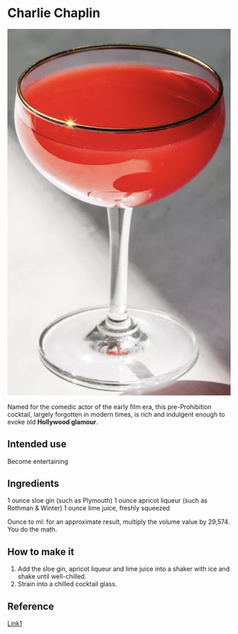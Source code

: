 # Charlie Chaplin

![Img](../img/charlieChaplin.png)

Named for the comedic actor of the early film era, this pre-Prohibition cocktail, largely forgotten in modern times, is rich and indulgent enough to evoke old **Hollywood glamour**.

## Intended use
Become entertaining


## Ingredients

1 ounce sloe gin (such as Plymouth)
1 ounce apricot liqueur (such as Rothman & Winter)
1 ounce lime juice, freshly squeezed

Ounce to ml:
for an approximate result, multiply the volume value by 29,574. You do the math.

## How to make it

1. Add the sloe gin, apricot liqueur and lime juice into a shaker with ice and shake until well-chilled.
1. Strain into a chilled cocktail glass.

## Reference

[Link1](https://www.liquor.com/charlie-chaplin-cocktail-recipe-5094223)

